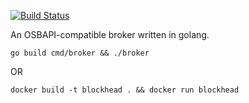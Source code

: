 [![Build Status](https://travis-ci.org/jberkhahn/blockhead.svg?branch=master)](https://travis-ci.org/jberkhahn/blockhead)

An OSBAPI-compatible broker written in golang.


    go build cmd/broker && ./broker

OR

    docker build -t blockhead . && docker run blockhead

